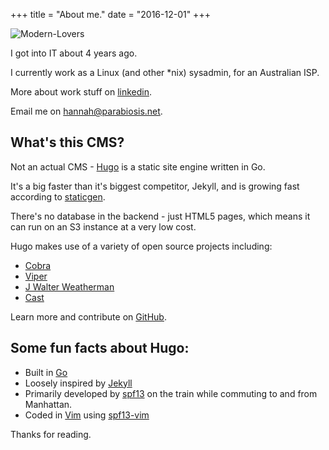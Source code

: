 +++
title = "About me."
date = "2016-12-01"
+++

![Modern-Lovers](/yum.jpg#floatright)

I got into IT about 4 years ago. 

I currently work as a Linux (and other *nix) sysadmin, for an Australian ISP. 

More about work stuff on [linkedin](https://www.linkedin.com/in/hannah-shalev-61a61087).

Email me on [hannah@parabiosis.net](mailto:hannah@parabiosis.net).

## What's this CMS?

Not an actual CMS - [Hugo](http://gohugo.io/) is a static site engine written in Go.

It's a big faster than it's biggest competitor, Jekyll, and is growing fast according to [staticgen](https://www.staticgen.com/).

There's no database in the backend - just HTML5 pages, which means it can run on an S3 instance at a very low cost.

Hugo makes use of a variety of open source projects including:

* [Cobra](https://github.com/spf13/cobra)
* [Viper](https://github.com/spf13/viper)
* [J Walter Weatherman](https://github.com/spf13/jWalterWeatherman)
* [Cast](https://github.com/spf13/cast)

Learn more and contribute on [GitHub](https://github.com/spf13).


## Some fun facts about Hugo:

* Built in [Go](http://golang.org/)
* Loosely inspired by [Jekyll](http://jekyllrb.com/)
* Primarily developed by [spf13](http://spf13.com/) on the train while commuting to and from Manhattan.
* Coded in [Vim](http://vim.org) using [spf13-vim](http://vim.spf13.com/)


Thanks for reading.
